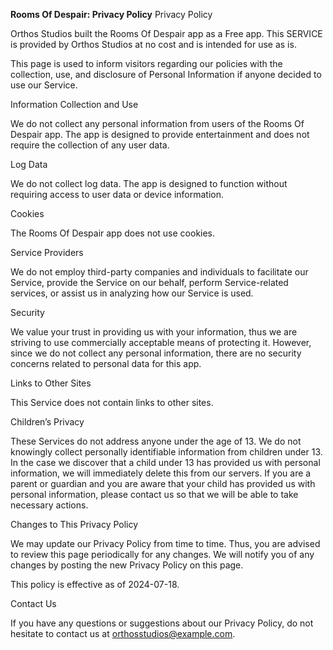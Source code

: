 **Rooms Of Despair: Privacy Policy**
Privacy Policy

Orthos Studios built the Rooms Of Despair app as a Free app. This SERVICE is provided by Orthos Studios at no cost and is intended for use as is.

This page is used to inform visitors regarding our policies with the collection, use, and disclosure of Personal Information if anyone decided to use our Service.

Information Collection and Use

We do not collect any personal information from users of the Rooms Of Despair app. The app is designed to provide entertainment and does not require the collection of any user data.

Log Data

We do not collect log data. The app is designed to function without requiring access to user data or device information.

Cookies

The Rooms Of Despair app does not use cookies.

Service Providers

We do not employ third-party companies and individuals to facilitate our Service, provide the Service on our behalf, perform Service-related services, or assist us in analyzing how our Service is used.

Security

We value your trust in providing us with your information, thus we are striving to use commercially acceptable means of protecting it. However, since we do not collect any personal information, there are no security concerns related to personal data for this app.

Links to Other Sites

This Service does not contain links to other sites.

Children’s Privacy

These Services do not address anyone under the age of 13. We do not knowingly collect personally identifiable information from children under 13. In the case we discover that a child under 13 has provided us with personal information, we will immediately delete this from our servers. If you are a parent or guardian and you are aware that your child has provided us with personal information, please contact us so that we will be able to take necessary actions.

Changes to This Privacy Policy

We may update our Privacy Policy from time to time. Thus, you are advised to review this page periodically for any changes. We will notify you of any changes by posting the new Privacy Policy on this page.

This policy is effective as of 2024-07-18.

Contact Us

If you have any questions or suggestions about our Privacy Policy, do not hesitate to contact us at orthosstudios@example.com.

